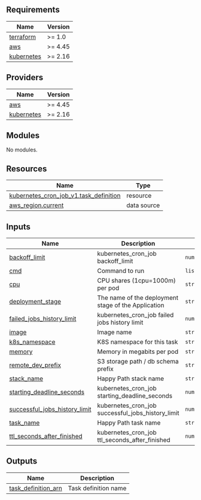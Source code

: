 <!-- START -->
## Requirements

| Name | Version |
|------|---------|
| <a name="requirement_terraform"></a> [terraform](#requirement\_terraform) | >= 1.0 |
| <a name="requirement_aws"></a> [aws](#requirement\_aws) | >= 4.45 |
| <a name="requirement_kubernetes"></a> [kubernetes](#requirement\_kubernetes) | >= 2.16 |

## Providers

| Name | Version |
|------|---------|
| <a name="provider_aws"></a> [aws](#provider\_aws) | >= 4.45 |
| <a name="provider_kubernetes"></a> [kubernetes](#provider\_kubernetes) | >= 2.16 |

## Modules

No modules.

## Resources

| Name | Type |
|------|------|
| [kubernetes_cron_job_v1.task_definition](https://registry.terraform.io/providers/hashicorp/kubernetes/latest/docs/resources/cron_job_v1) | resource |
| [aws_region.current](https://registry.terraform.io/providers/hashicorp/aws/latest/docs/data-sources/region) | data source |

## Inputs

| Name | Description | Type | Default | Required |
|------|-------------|------|---------|:--------:|
| <a name="input_backoff_limit"></a> [backoff\_limit](#input\_backoff\_limit) | kubernetes\_cron\_job backoff\_limit | `number` | `2` | no |
| <a name="input_cmd"></a> [cmd](#input\_cmd) | Command to run | `list(string)` | `[]` | no |
| <a name="input_cpu"></a> [cpu](#input\_cpu) | CPU shares (1cpu=1000m) per pod | `string` | `"100m"` | no |
| <a name="input_deployment_stage"></a> [deployment\_stage](#input\_deployment\_stage) | The name of the deployment stage of the Application | `string` | n/a | yes |
| <a name="input_failed_jobs_history_limit"></a> [failed\_jobs\_history\_limit](#input\_failed\_jobs\_history\_limit) | kubernetes\_cron\_job failed jobs history limit | `number` | `5` | no |
| <a name="input_image"></a> [image](#input\_image) | Image name | `string` | n/a | yes |
| <a name="input_k8s_namespace"></a> [k8s\_namespace](#input\_k8s\_namespace) | K8S namespace for this task | `string` | n/a | yes |
| <a name="input_memory"></a> [memory](#input\_memory) | Memory in megabits per pod | `string` | `"100Mi"` | no |
| <a name="input_remote_dev_prefix"></a> [remote\_dev\_prefix](#input\_remote\_dev\_prefix) | S3 storage path / db schema prefix | `string` | `""` | no |
| <a name="input_stack_name"></a> [stack\_name](#input\_stack\_name) | Happy Path stack name | `string` | n/a | yes |
| <a name="input_starting_deadline_seconds"></a> [starting\_deadline\_seconds](#input\_starting\_deadline\_seconds) | kubernetes\_cron\_job starting\_deadline\_seconds | `number` | `30` | no |
| <a name="input_successful_jobs_history_limit"></a> [successful\_jobs\_history\_limit](#input\_successful\_jobs\_history\_limit) | kubernetes\_cron\_job successful\_jobs\_history\_limit | `number` | `5` | no |
| <a name="input_task_name"></a> [task\_name](#input\_task\_name) | Happy Path task name | `string` | n/a | yes |
| <a name="input_ttl_seconds_after_finished"></a> [ttl\_seconds\_after\_finished](#input\_ttl\_seconds\_after\_finished) | kubernetes\_cron\_job ttl\_seconds\_after\_finished | `number` | `10` | no |

## Outputs

| Name | Description |
|------|-------------|
| <a name="output_task_definition_arn"></a> [task\_definition\_arn](#output\_task\_definition\_arn) | Task definition name |
<!-- END -->